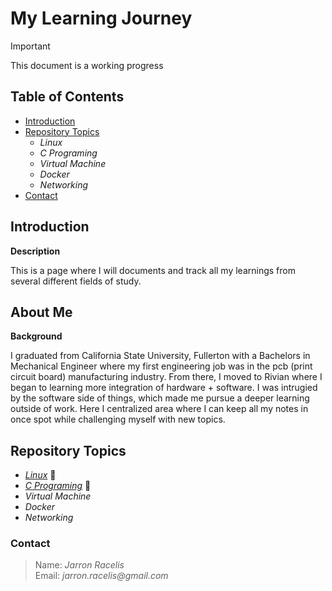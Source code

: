 # My Learning Journey

> [!IMPORTANT]
> This document is a working progress


## Table of Contents

* [Introduction](#introduction)
* [Repository Topics](#repository-topics)
    * _Linux_
    * _C Programing_
    * _Virtual Machine_
    * _Docker_
    * _Networking_
* [Contact](#contact)   

## Introduction

**Description**

This is a page where I will documents and track all my learnings from several different fields of study.

## About Me

**Background**

I graduated from California State University, Fullerton with a Bachelors in Mechanical Engineer where my first engineering job was in the pcb (print circuit board) manufacturing industry. From there, I moved to Rivian where I began to learning more integration of hardware + software. I was intrugied by the software side of things, which made me pursue a deeper learning outside of work. Here I centralized area where I can keep all my notes in once spot while challenging myself with new topics.

## Repository Topics

* [_Linux_](https://github.com/jracelis-hub/my-learning-notes/tree/main/linux) :open_file_folder: 
* [_C Programing_](https://github.com/jracelis-hub/my-learning-notes/tree/main/c_programming) :open_file_folder: 
* _Virtual Machine_
* _Docker_
* _Networking_



### Contact
>  Name: _Jarron Racelis_ \
>  Email: _jarron.racelis@gmail.com_

